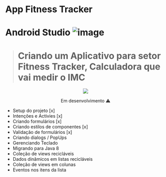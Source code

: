 # App Fitness Tracker
# Android Studio ![image](https://user-images.githubusercontent.com/79487813/144340368-bf30f8b0-287b-4399-8ebe-629b285a49f6.png)

> <h1>Criando um Aplicativo para setor Fitness Tracker, Calculadora que vai medir o IMC</h1>

<p align="center">
<img src="https://user-images.githubusercontent.com/79487813/147420237-27d7a142-125f-43d9-acf5-6f63d1e6fc22.png"/>
</P>


<p align="center"> Em desenvolvimento ⚠️  </p> 


 - Setup do projeto [x]
 - Intenções e Activies [x]
 - Criando formulários [x]
 - Criando estilos de componentes [x]
 - Validação de formulários [x]
 - Criando dialogs / PopUps
 - Gerenciando Teclado
 - Migrando para Java 8
 - Coleção de views recicláveis
 - Dados dinâmicos em listas recicláveis
 - Coleção de views em colunas
 - Eventos nos itens da lista
